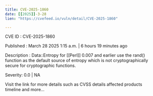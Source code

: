 ```yaml
---
title: CVE-2025-1860
date: [[2025]]-3-28
lien: "https://cvefeed.io/vuln/detail/CVE-2025-1860"

---
```


CVE ID : CVE-2025-1860

Published :  March 28
2025
1:15 a.m. | 6 hours
19 minutes ago

Description : Data::Entropy for [[Perl]] 0.007 and earlier use the rand() function as the default source of entropy
which is not cryptographically secure
for cryptographic functions.

Severity: 0.0 | NA

Visit the link for more details
such as CVSS details
affected products
timeline
and more...
